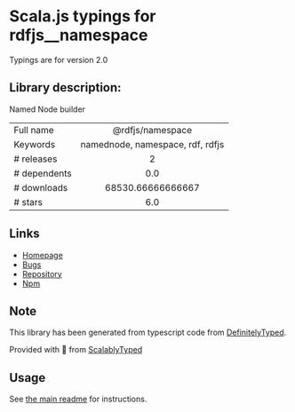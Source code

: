 
# Scala.js typings for rdfjs__namespace

Typings are for version 2.0

## Library description:
Named Node builder

|                    |                 |
| ------------------ | :-------------: |
| Full name          | @rdfjs/namespace |
| Keywords           | namednode, namespace, rdf, rdfjs |
| # releases         | 2 |
| # dependents       | 0.0 |
| # downloads        | 68530.66666666667 |
| # stars            | 6.0 |

## Links
- [Homepage](https://github.com/rdfjs-base/namespace)
- [Bugs](https://github.com/rdfjs-base/namespace/issues)
- [Repository](https://github.com/rdfjs-base/namespace)
- [Npm](https://www.npmjs.com/package/%40rdfjs%2Fnamespace)
    


## Note
This library has been generated from typescript code from [DefinitelyTyped](https://definitelytyped.org).

Provided with :purple_heart: from [ScalablyTyped](https://github.com/oyvindberg/ScalablyTyped)

## Usage
See [the main readme](../../readme.md) for instructions.


